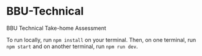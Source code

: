 # BBU-Technical
BBU Technical Take-home Assessment

To run locally, run ```npm install``` on your terminal. 
Then, on one terminal, run ```npm start``` and on another terminal, run ```npm run dev```.
